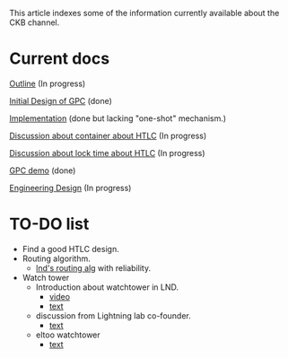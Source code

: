 This article indexes some of the information currently available about the CKB channel.

# Current docs

[Outline](https://hackmd.io/crQnHgBJQcK4sG3984bWSA) (In progress)

[Initial Design of GPC](https://talk.nervos.org/t/a-generic-payment-channel-construction-and-its-composability/4697) (done)

[Implementation](https://github.com/ZhichunLu-11/Channel-prototype) (done but lacking "one-shot" mechanism.)

[Discussion about container about HTLC](https://talk.nervos.org/t/a-discussion-on-container-capacity-of-multi-hop-payment-in-payment-channel-network/5062) (In progress)

[Discussion about lock time about HTLC](https://talk.nervos.org/t/a-discussion-on-lock-time-of-multi-hop-payment-in-payment-channel-network/5124) (In progress)

[GPC demo](https://github.com/ZhichunLu-11/channel_demo_tg_msg_sender) (done)

[Engineering Design](https://hackmd.io/sDg38T-nRYemk5zaUhGFNQ) (In progress)

# TO-DO list

* Find a good HTLC design.
* Routing algorithm.
    * [lnd's routing alg](https://www.youtube.com/watch?v=p8toOF-imk4&ab_channel=JoostJager) with reliability.
* Watch tower
    * Introduction about watchtower in LND.
        * [video](https://www.youtube.com/watch?v=2tyr05tLF4g&ab_channel=Bolt-A-Thon)
        * [text](http://diyhpl.us/wiki/transcripts/boltathon/2019-04-06-conner-fromknecht-watchtowers/)
    * discussion from Lightning lab co-founder.
        * [text](https://diyhpl.us/wiki/transcripts/blockchain-protocol-analysis-security-engineering/2018/hardening-lightning/)
    * eltoo watchtower
        * [text](https://lists.linuxfoundation.org/pipermail/lightning-dev/2018-May/001264.html)
    